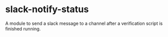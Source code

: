 # slack-notify-status

A module to send a slack message to a channel after a verification script is
finished running.
